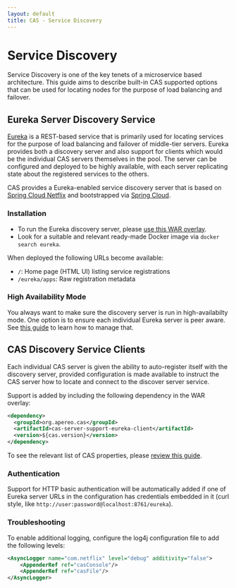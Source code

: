 ```yaml
---
layout: default
title: CAS - Service Discovery
---
```


# Service Discovery

Service Discovery is one of the key tenets of a microservice based architecture. This guide aims to describe built-in CAS supported options that can be used for locating nodes for the purpose of load balancing and failover.

## Eureka Server Discovery Service

[Eureka](https://github.com/Netflix/eureka) is a REST-based service that is primarily 
used for locating services for the purpose of load balancing and failover of middle-tier servers. Eureka provides both a discovery server and also support for clients which would be the individual CAS servers themselves in the pool. The server can be configured and deployed to be highly available, with each server replicating state about the registered services to the others.

CAS provides a Eureka-enabled service discovery server that is based on [Spring Cloud Netflix](http://cloud.spring.io/spring-cloud-netflix) and bootstrapped via [Spring Cloud](http://cloud.spring.io/spring-cloud-static/spring-cloud.html).

### Installation

- To run the Eureka discovery server, please [use this WAR overlay](https://github.com/apereo/cas-discoveryserver-overlay).
- Look for a suitable and relevant ready-made Docker image via `docker search eureka`.

When deployed the following URLs become available:

- `/`: Home page (HTML UI) listing service registrations
- `/eureka/apps`: Raw registration metadata

### High Availability Mode

You always want to make sure the discovery server is run in high-availabilty mode. One option is to ensure each individual Eureka server is peer aware. See [this guide](http://cloud.spring.io/spring-cloud-static/spring-cloud.html#_peer_awareness) to learn how to manage that.

## CAS Discovery Service Clients

Each individual CAS server is given the ability to auto-register itself with the discovery server, provided configuration is made available to instruct the CAS server how to locate and connect to the discover server service.

Support is added by including the following dependency in the WAR overlay:

```xml
<dependency>
  <groupId>org.apereo.cas</groupId>
  <artifactId>cas-server-support-eureka-client</artifactId>
  <version>${cas.version}</version>
</dependency>
```

To see the relevant list of CAS properties,
please [review this guide](Configuration-Properties.html#eureka-service-discovery-client).

### Authentication

Support for HTTP basic authentication will be automatically added if one of Eureka server URLs in the configuration has credentials embedded in it (curl style, like `http://user:password@localhost:8761/eureka`). 

### Troubleshooting

To enable additional logging, configure the log4j configuration file to add the following levels:

```xml
<AsyncLogger name="com.netflix" level="debug" additivity="false">
    <AppenderRef ref="casConsole"/>
    <AppenderRef ref="casFile"/>
</AsyncLogger>
```
